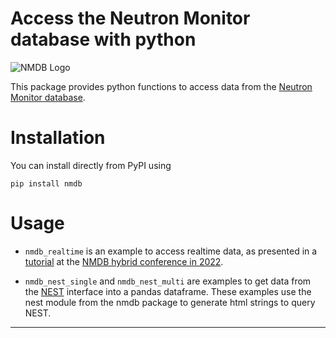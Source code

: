 # Access the Neutron Monitor database with python

![NMDB Logo](https://www.nmdb.eu/img/nmdb-6.png "NMDB")

This package provides python functions to access data from the
[Neutron Monitor database][nmdb].

# Installation

You can install directly from PyPI using
```
pip install nmdb
```

# Usage

- `nmdb_realtime` is an example to access realtime data,
as presented in a [tutorial][realtime] at the [NMDB hybrid conference in 2022][conf2022].

- `nmdb_nest_single` and `nmdb_nest_multi` are examples to get data from the
[NEST][nest] interface into a pandas dataframe.
These examples use the nest module from the nmdb package to generate html strings to query NEST.


--- 

[nmdb]: https://nmdb.eu
[realtime]: https://conf2022.nmdb.eu/abstract/s6/steigies/
[conf2022]: https://conf2022.nmdb.eu
[nest]: https://www.nmdb.eu/nest/

